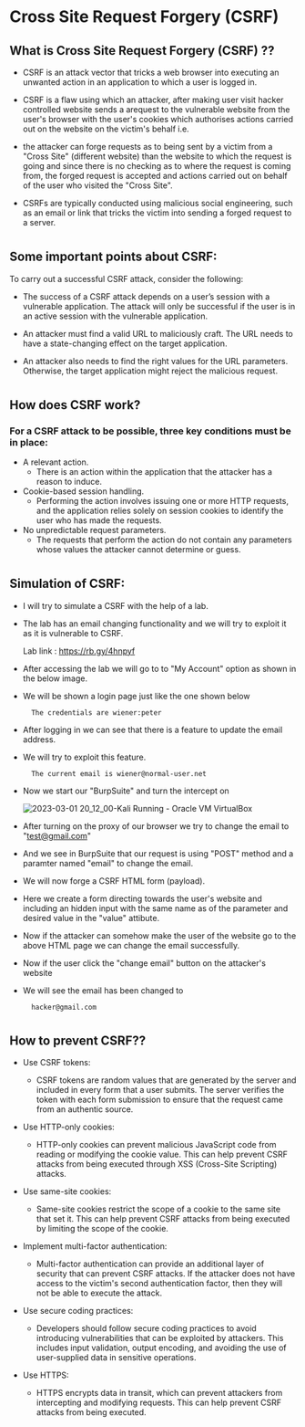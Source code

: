Cross Site Request Forgery (CSRF)
================================

## What is Cross Site Request Forgery (CSRF) ??

- CSRF is an attack vector that tricks a web browser into executing an unwanted action in an application to which a user is logged in.

- CSRF is a flaw using which an attacker, after making user visit hacker controlled website sends a arequest to the vulnerable website from the user's browser with the user's cookies which authorises actions carried out on the website on the victim's behalf i.e. 

- the attacker can forge requests as to being sent by a victim from a "Cross Site" (different website) than the website to which the request is going and since there is no checking as to where the request is coming from, the forged request is accepted and actions carried out on behalf of the user who visited the "Cross Site".

- CSRFs are typically conducted using malicious social engineering, such as an email or link that tricks the victim into sending a forged request to a server.
#
## Some important points about CSRF:

 To carry out a successful CSRF attack, consider the following:
 - The success of a CSRF attack depends on a user’s session with a vulnerable application. The attack will only be successful if the user is in an active session with the vulnerable application.

  - An attacker must find a valid URL to maliciously craft. The URL needs to have a state-changing effect on the target application.
  - An attacker also needs to find the right values for the URL parameters. Otherwise, the target application might reject the malicious request.

#
## How does CSRF work?

### For a CSRF attack to be possible, three key conditions must be in place:

- A relevant action. 
    - There is an action within the application that the attacker has a reason to induce. 
- Cookie-based session handling. 
    - Performing the action involves issuing one or more HTTP requests, and the application relies solely on session cookies to identify the user who has made the requests. 
- No unpredictable request parameters. 
    - The requests that perform the action do not contain any parameters whose values the attacker cannot determine or guess. 

#
## Simulation of CSRF:

- I will try to simulate a CSRF with the help of a lab. 
- The lab has an email changing functionality and we will try to exploit it as it is vulnerable to CSRF.

    Lab link : https://rb.gy/4hnpyf

- After accessing the lab we will go to to "My Account" option as shown in the below image.


- We will be shown a login page just like the one shown below
        
        The credentials are wiener:peter


- After logging in we can see that there is a feature to update the email address.
- We will try to exploit this feature.

        The current email is wiener@normal-user.net


- Now we start our "BurpSuite" and turn the intercept on

    ![2023-03-01 20_12_00-Kali  Running  - Oracle VM VirtualBox](https://user-images.githubusercontent.com/125211284/222184331-6a306830-0a2b-4630-a92d-bd2e4160a530.png)

- After turning on the proxy of our browser we try to change the email to "test@gmail.com"

- And we see in BurpSuite that our request is using "POST" method and a paramter named "email" to change the email.
- We will now forge a CSRF HTML form (payload).

- Here we create a form directing towards the user's website and including an hidden input with the same name as of the parameter and desired value in the "value" attibute.

- Now if the attacker can somehow make the user of the website go to the above HTML page we can change the email  successfully.

- Now if the user click the "change email" button on the attacker's website

- We will see the email has been changed to 

        hacker@gmail.com

#
## How to prevent CSRF??

- Use CSRF tokens: 
    - CSRF tokens are random values that are generated by the server and included in every form that a user submits. The server verifies the token with each form submission to ensure that the request came from an authentic source.

- Use HTTP-only cookies: 
    -  HTTP-only cookies can prevent malicious JavaScript code from reading or modifying the cookie value. This can help prevent CSRF attacks from being executed through XSS (Cross-Site Scripting) attacks.

- Use same-site cookies: 
    - Same-site cookies restrict the scope of a cookie to the same site that set it. This can help prevent CSRF attacks from being executed by limiting the scope of the cookie.

- Implement multi-factor authentication: 
    - Multi-factor authentication can provide an additional layer of security that can prevent CSRF attacks. If the attacker does not have access to the victim's second authentication factor, then they will not be able to execute the attack.

- Use secure coding practices: 
    - Developers should follow secure coding practices to avoid introducing vulnerabilities that can be exploited by attackers. This includes input validation, output encoding, and avoiding the use of user-supplied data in sensitive operations.

- Use HTTPS: 
    - HTTPS encrypts data in transit, which can prevent attackers from intercepting and modifying requests. This can help prevent CSRF attacks from being executed.